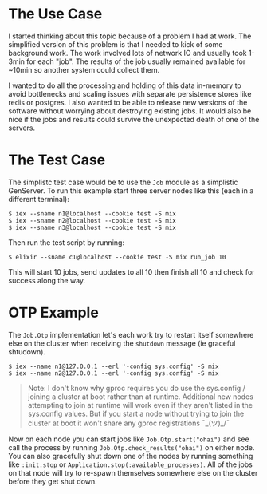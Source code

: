 # The Use Case

I started thinking about this topic because of a problem I had at work.
The simplified version of this problem is that I needed to kick of some background work.
The work involved lots of network IO and usually took 1-3min for each "job".
The results of the job usually remained available for ~10min so another system could collect them.

I wanted to do all the processing and holding of this data in-memory to avoid bottlenecks and scaling issues with separate persistence stores like redis or postgres.
I also wanted to be able to release new versions of the software without worrying about destroying existing jobs.
It would also be nice if the jobs and results could survive the unexpected death of one of the servers.

# The Test Case

The simplistc test case would be to use the `Job` module as a simplistic GenServer.
To run this example start three server nodes like this (each in a different terminal):

```
$ iex --sname n1@localhost --cookie test -S mix
$ iex --sname n2@localhost --cookie test -S mix
$ iex --sname n3@localhost --cookie test -S mix
```

Then run the test script by running:

`$ elixir --sname c1@localhost --cookie test -S mix run_job 10`

This will start 10 jobs, send updates to all 10 then finish all 10 and check for success along the way.

# OTP Example

The `Job.Otp` implementation let's each work try to restart itself somewhere else on the cluster when receiving the `shutdown` message (ie graceful shtudown).

```
$ iex --name n1@127.0.0.1 --erl '-config sys.config' -S mix 
$ iex --name n2@127.0.0.1 --erl '-config sys.config' -S mix 
```

> Note: I don't know why gproc requires you do use the sys.config / joining a cluster at boot rather than at runtime.
> Additional new nodes attempting to join at runtime will work even if they aren't listed in the sys.config values.
> But if you start a node without trying to join the cluster at boot it won't share any gproc registrations ¯\_(ツ)\_/¯

Now on each node you can start jobs like `Job.Otp.start("ohai")` and see call the process by running `Job.Otp.check_results("ohai")` on either node.
You can also gracefully shut down one of the nodes by running something like `:init.stop` or `Application.stop(:available_processes)`.
All of the jobs on that node will try to re-spawn themselves somewhere else on the cluster before they get shut down.
